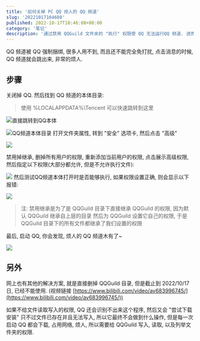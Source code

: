 ```yaml
---
title: '如何关掉 PC QQ 烦人的 QQ 频道'
slug: '20221017104608'
published: 2022-10-17T10:46:08+08:00
category: '笔记'
description: '通过禁用 QQGuild 文件夹的 "执行" 权限使 QQ 无法运行QQ 频道. 进而实现关闭 QQ 频道功能.'
---
```


QQ 频道被 QQ 强制捆绑, 很多人用不到, 而且还不能完全免打扰, 点击消息的时候, QQ 频道就会跳出来, 非常的烦人.


## 步骤


关闭掉 QQ. 然后找到 QQ 频道的本体目录:


> 使用 %LOCALAPPDATA%\Tencent 可以快速跳转到这里


![直接跳转到QQ本体](/images/f3394c708be242149a4051a194a01fa2.png)


![QQ频道本体目录](/images/e144607c0932435a98c3b9492d99c029.png)
打开文件夹属性, 转到 "安全" 选项卡, 然后点击 "高级"

![](/images/769fdd8b1eb742be942173bc62649504.png)


禁用掉继承, 删掉所有用户的权限, 重新添加当前用户的权限, 点击展示高级权限, 然后指定以下权限(大部分都允许, 但是不允许执行文件):

![](/images/148804dbe31f499fa1784de54f7c4323.png)
然后测试QQ频道本体打开时是否能够执行, 如果权限设置正确, 则会显示以下报错:

![](/images/8518be19918b4e8597f053efa52e7f2b.png)


> 注: 禁用继承是为了是 QQGuild 目录下直接继承 QQGuild 的权限, 因为默认 QQGuild 继承自上层的目录
> 然后为 QQGuild 设置它自己的权限, 于是 QQGuild 目录下的所有文件都继承了我们设置的权限


最后, 启动 QQ, 你会发现, 烦人的 QQ 频道木有了~

![](/images/fdbbbfc187c642e6b40484b8955f9e3d.png)


## 另外

网上也有其他的解决方案, 就是直接删掉 QQGuild 目录, 但是截止到 2022/10/17 日, 已经不能使用. (视频链接 [https://www.bilibili.com/video/av683996745/](https://www.bilibili.com/video/av683996745/))


如果不给文件读取写入的权限, QQ 还会识别不出来这个程序, 然后又会 "尝试下载安装" 只不过文件已存在并且无法写入, 所以它最终不会做到什么操作, 但是每一次启动 QQ 都会下载, 占用网络, 烦人, 所以需要给 QQGuild 写入, 读取, 以及列举文件夹的权限.
